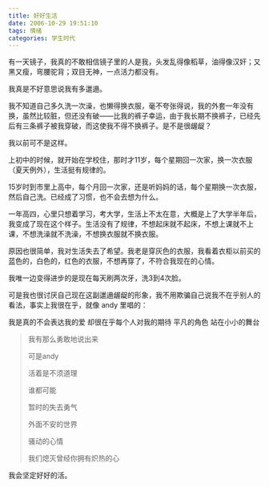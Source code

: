 ```yaml
---
title: 好好生活
date: 2006-10-29 19:51:10
tags: 情绪
categories: 学生时代
---
```


有一天镜子，我真的不敢相信镜子里的人是我，头发乱得像稻草，油得像汉奸；又黑又瘦，弯腰驼背；双目无神，一点活力都没有。

我真是不好意思说我有多邋遢。

我不知道自己多久洗一次澡，也懒得换衣服，毫不夸张得说，我的外套一年没有换，虽然比较脏，但还没有破——比我的裤子幸运，由于我长期不换裤子，已经先后有三条裤子被我穿破，而这使我不得不换裤子。是不是很龌龊？

我以前可不是这样。

上初中的时候，就开始在学校住，那时才11岁，每个星期回一次家，换一次衣服（夏天例外），生活挺有规律的。

15岁时到市里上高中，每个月回一次家，还是听妈妈的话，每个星期换一次衣服，然后自己洗。已经成了习惯，也不会去想为什么。

一年高四，心里只想着学习，考大学，生活上不太在意，大概是上了大学半年后，我变成了现在这个样子。生活没有了规律，不想起床就不起床，不想上课就不上课，不想洗澡就不洗澡，不想换衣服就不换衣服。

原因也很简单，我对生活失去了希望。我老是穿灰色的衣服，我看着衣柜以前买的蓝色的，白色的，红色的衣服，不想再穿了，不符合我现在的心情。

我唯一边变得进步的是现在每天刷两次牙，洗3到4次脸。

可是我也很讨厌自己现在这副邋遢龌龊的形象，我不用欺骗自己说我不在乎别人的看法，事实上我很在乎，就像 andy 里唱的：

我是真的不会表达我的爱
却很在乎每个人对我的期待
平凡的角色
站在小小的舞台

> 我有那么勇敢地说出来
> 
> 可是andy
> 
> 活着是不须道理
> 
> 谁都可能
> 
> 暂时的失去勇气
> 
> 外面不安的世界
> 
> 骚动的心情
> 
> 我们熄灭曾经你拥有炽热的心

我会坚定好好的活。
